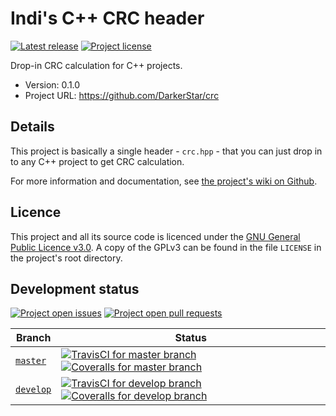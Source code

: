 # Indi's C++ CRC header

[![Latest release][shield-github-release]][release-latest]
[![Project license][shield-github-licence]](#licence)

Drop-in CRC calculation for C++ projects.

* Version: 0.1.0
* Project URL: https://github.com/DarkerStar/crc

## Details

This project is basically a single header - `crc.hpp` - that you can
just drop in to any C++ project to get CRC calculation.

For more information and documentation, see
[the project's wiki on Github][wiki].

## Licence

This project and all its source code is licenced under the 
[GNU General Public Licence v3.0][GPLv3].
A copy of the GPLv3 can be found in the file `LICENSE` in the project's
root directory.

## Development status

[![Project open issues][shield-github-issues]][issues]
[![Project open pull requests][shield-github-prs]][prs]

Branch              | Status
--------------------|--------
[`master`][br-mas]  | [![TravisCI for `master` branch][tcis-mas]][tcisbr-mas] [![Coveralls for `master` branch][cov-mas]][covbr-mas]
[`develop`][br-dev] | [![TravisCI for `develop` branch][tcis-dev]][tcisbr-dev] [![Coveralls for `develop` branch][cov-dev]][covbr-dev]

[wiki]: https://github.com/DarkerStar/crc/wiki
[GPLv3]: https://www.gnu.org/licenses/gpl.html
[release-latest]: https://github.com/DarkerStar/crc/releases/latest
[licence]: https://github.com/DarkerStar/crc#license
[issues]: https://github.com/DarkerStar/crc/issues
[prs]: https://github.com/DarkerStar/crc/pulls
[br-mas]: https://github.com/DarkerStar/crc
[br-dev]: https://github.com/DarkerStar/crc/tree/develop

[shield-github-release]: https://img.shields.io/github/release/DarkerStar/crc.svg
[shield-github-licence]: https://img.shields.io/github/license/DarkerStar/crc.svg
[shield-github-issues]: https://img.shields.io/github/issues/DarkerStar/crc.svg
[shield-github-prs]: https://img.shields.io/github/issues-pr/DarkerStar/crc.svg
[tcis-mas]: https://travis-ci.org/DarkerStar/crc.svg?branch=master
[tcis-dev]: https://travis-ci.org/DarkerStar/crc.svg?branch=develop
[tcisbr-mas]: https://travis-ci.org/DarkerStar/crc
[tcisbr-dev]: https://travis-ci.org/DarkerStar/crc/tree/develop
[cov-mas]: https://coveralls.io/repos/github/DarkerStar/crc/badge.svg?branch=master
[cov-dev]: https://coveralls.io/repos/github/DarkerStar/crc/badge.svg?branch=develop
[covbr-mas]: https://coveralls.io/github/DarkerStar/crc?branch=master
[covbr-dev]: https://coveralls.io/github/DarkerStar/crc?branch=develop
